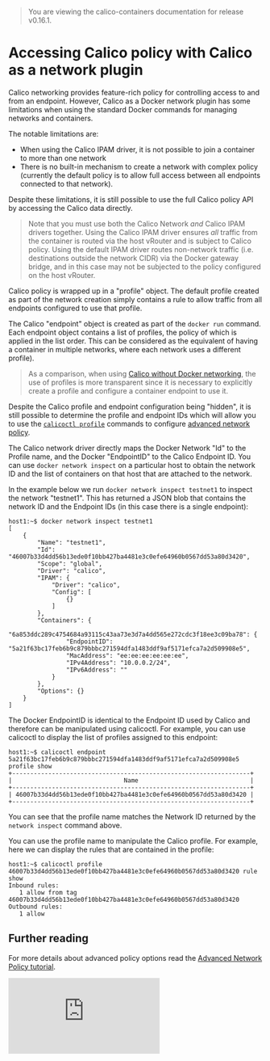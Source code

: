 > You are viewing the calico-containers documentation for release v0.16.1.

# Accessing Calico policy with Calico as a network plugin

Calico networking provides feature-rich policy for controlling access to and
from an endpoint.  However, Calico as a Docker network plugin has some 
limitations when using the standard Docker commands for managing networks and
containers.

The notable limitations are:
-  When using the Calico IPAM driver, it is not possible to join a container
   to more than one network
-  There is no built-in mechanism to create a network with complex policy 
   (currently the default policy is to allow full access between all endpoints
   connected to that network).

Despite these limitations, it is still possible to use the full Calico policy 
API by accessing the Calico data directly.

> Note that you must use both the Calico Network _and_ Calico IPAM drivers
> together.  Using the Calico IPAM driver  ensures _all_ traffic from the
> container is routed via the host vRouter and is subject to Calico policy.
> Using the default IPAM driver routes non-network traffic (i.e. destinations
> outside the network CIDR) via the Docker gateway bridge, and in this case
> may not be subjected to the policy configured on the host vRouter.

Calico policy is wrapped up in a "profile" object.  The default profile created
as part of the network creation simply contains a rule to allow traffic from
all endpoints configured to use that profile.

The Calico "endpoint" object is created as part of the `docker run`
command.  Each endpoint object contains a list of profiles, the policy of which
is applied in the list order.  This can be considered as the equivalent of
having a container in multiple networks, where each network uses a different
profile).

> As a comparison, when using [Calico without Docker networking](../without-docker-networking/README.md),
> the use of profiles is more transparent since it is necessary to explicitly
> create a profile and configure a container endpoint to use it.

Despite the Calico profile and endpoint configuration being "hidden", it is
still possible to determine the profile and endpoint IDs which will allow you
to use the [`calicoctl profile`](../../calicoctl/profile.md)
commands to configure [advanced network policy](../../AdvancedNetworkPolicy.md).

The Calico network driver directly maps the Docker Network "Id" to the Profile
name, and the Docker "EndpointID" to the Calico Endpoint ID.  You can use 
`docker network inspect` on a particular host to obtain the network ID and the
list of containers on that host that are attached to the network.

In the example below we run `docker network inspect testnet1` to inspect the 
network "testnet1".  This has returned a JSON blob that contains the network ID
and the Endpoint IDs (in this case there is a single endpoint):

    host1:~$ docker network inspect testnet1
    [
        {
            "Name": "testnet1",
            "Id": "46007b33d4dd56b13ede0f10bb427ba4481e3c0efe64960b0567dd53a80d3420",
            "Scope": "global",
            "Driver": "calico",
            "IPAM": {
                "Driver": "calico",
                "Config": [
                    {}
                ]
            },
            "Containers": {
                "6a853ddc289c4754684a93115c43aa73e3d7a4dd565e272cdc3f18ee3c09ba78": {
                    "EndpointID": "5a21f63bc17feb6b9c879bbbc271594dfa1483ddf9af5171efca7a2d509908e5",
                    "MacAddress": "ee:ee:ee:ee:ee:ee",
                    "IPv4Address": "10.0.0.2/24",
                    "IPv6Address": ""
                }
            },
            "Options": {}
        }
    ]

The Docker EndpointID is identical to the Endpoint ID used by Calico and
therefore can be manipulated using calicoctl.  For example, you can use
calicoctl to display the list of profiles assigned to this endpoint:

    host1:~$ calicoctl endpoint 5a21f63bc17feb6b9c879bbbc271594dfa1483ddf9af5171efca7a2d509908e5 profile show
    +------------------------------------------------------------------+
    |                               Name                               |
    +------------------------------------------------------------------+
    | 46007b33d4dd56b13ede0f10bb427ba4481e3c0efe64960b0567dd53a80d3420 |
    +------------------------------------------------------------------+

You can see that the profile name matches the Network ID returned by the
`network inspect` command above.

You can use the profile name to manipulate the Calico profile.  For example,
here we can display the rules that are contained in the profile:

    host1:~$ calicoctl profile 46007b33d4dd56b13ede0f10bb427ba4481e3c0efe64960b0567dd53a80d3420 rule show
    Inbound rules:
       1 allow from tag 46007b33d4dd56b13ede0f10bb427ba4481e3c0efe64960b0567dd53a80d3420
    Outbound rules:
       1 allow

## Further reading

For more details about advanced policy options read the 
[Advanced Network Policy tutorial](../../AdvancedNetworkPolicy.md).

[![Analytics](https://ga-beacon.appspot.com/UA-52125893-3/calico-containers/docs/calico-with-docker/docker-network-plugin/AdvancedPolicy.md?pixel)](https://github.com/igrigorik/ga-beacon)
